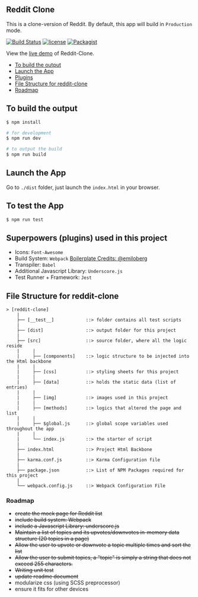 ## Reddit Clone
This is a clone-version of Reddit. By default, this app will build in `Production` mode.

[![Build Status](https://travis-ci.org/AaronKow/reddit-clone.svg?branch=master)](https://travis-ci.org/AaronKow/reddit-clone)
[![license](https://img.shields.io/github/license/AaronKow/reddit-clone.svg)]()
[![Packagist](https://img.shields.io/packagist/v/AaronKow/reddit-clone.svg)]()

View the [live demo](https://goo.gl/PTtq54) of Reddit-Clone.


- [To build the output](https://github.com/AaronKow/reddit-clone#to-build-the-output)
- [Launch the App](https://github.com/AaronKow/reddit-clone#launch-the-app)
- [Plugins](https://github.com/AaronKow/reddit-clone#superpowers-plugins-used-in-this-project)
- [File Structure for reddit-clone](https://github.com/AaronKow/reddit-clone#file-structure-for-reddit-clone)
- [Roadmap](https://github.com/AaronKow/reddit-clone#roadmap)

## To build the output

```bash
$ npm install

# for development
$ npm run dev

# to output the build
$ npm run build
```

## Launch the App

Go to `./dist` folder, just launch the `index.html` in your browser.

## To test the App

```bash
$ npm run test
```

## Superpowers (plugins) used in this project

- Icons: `Font-Awesome`
- Build System: `Webpack` [Boilerplate Credits: @emiloberg](https://github.com/emiloberg/webpack-tutorial)
- Transpiler: `Babel`
- Additional Javascript Library: `Underscore.js`
- Test Runner + Framework: `Jest`

## File Structure for reddit-clone

```
> [reddit-clone]
    |
    ├── [__test__]            ::> folder contains all test scripts
    |
    ├── [dist]                ::> output folder for this project
    |
    ├── [src]                 ::> source folder, where all the logic reside
    |     |
    |     ├── [components]    ::> logic structure to be injected into the Html backbone
    |     |
    |     ├── [css]           ::> styling sheets for this project
    |     |
    |     ├── [data]          ::> holds the static data (list of entries)
    |     |
    |     ├── [img]           ::> images used in this project
    |     |
    |     ├── [methods]       ::> logics that altered the page and list
    |     |
    |     ├── $global.js      ::> global scope variables used throughout the app
    |     |
    |     └── index.js        ::> the starter of script
    |
    ├── index.html            ::> Project Html Backbone
    |
    ├── karma.conf.js         ::> Karma Configuration file
    |
    ├── package.json          ::> List of NPM Packages required for this project
    |
    └── webpack.config.js     ::> Webpack Configuration File
```

### Roadmap

- ~~create the mock page for Reddit list~~
- ~~include build system: Webpack~~
- ~~include a Javascript Library: underscore.js~~
- ~~Maintain a list of topics and its upvotes/downvotes in-memory data structure (20 topics in a page)~~
- ~~Allow the user to upvote or downvote a topic multiple times and sort the list~~
- ~~Allow the user to submit topics, a "topic" is simply a string that does not exceed 255 characters.~~
- ~~Writing unit test~~
- ~~update readme document~~
- modularize css (using SCSS preprocessor)
- ensure it fits for other devices

